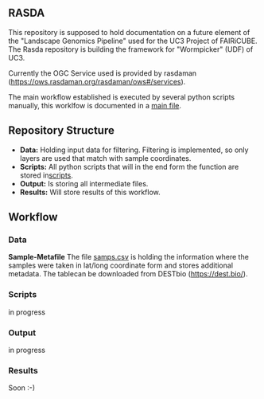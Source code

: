 ## RASDA 
This repository is supposed to hold documentation on a future element of the "Landscape Genomics Pipeline" used for the UC3 Project of FAIRiCUBE. The Rasda repository is building the framework for  "Wormpicker" (UDF) of UC3.

Currently the OGC Service used is provided by rasdaman (https://ows.rasdaman.org/rasdaman/ows#/services).

The main workflow established is executed by several python scripts manually, this worklfow is documented in a [main file](main.sh). 


## Repository Structure

- **Data:** Holding input data for filtering. Filtering is implemented, so only layers are used that match with sample coordinates.  
- **Scripts:** All python scripts that will in the end form the function are stored in[scripts](/scripts).
- **Output:** Is storing all intermediate files. 
- **Results:** Will store results of this workflow. 

## Workflow

### Data

**Sample-Metafile** The file [samps.csv](data/dest_v2.samps_25Feb2023.csv) is holding the information where the samples were taken in lat/long coordinate form and stores additional metadata. The tablecan be downloaded from DESTbio (https://dest.bio/).


### Scripts

in progress



### Output

in progress



### Results

Soon :-)